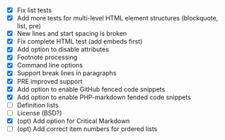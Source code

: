 *   [X] Fix list tests
*   [X] Add more tests for multi-level HTML element structures (blockquote, list, pre)
*   [X] New lines and start spacing is broken
*   [X] Fix complete HTML test (add embeds first)
*   [X] Add option to disable attributes
*   [X] Footnote processing
*   [X] Command line options
*   [X] Support break lines in paragraphs
*   [X] PRE improved support
*   [X] Add option to enable GitHub fenced code snippets
*   [X] Add option to enable PHP-markdown fended code snippets
*   [ ] Definition lists
*   [ ] License (BSD?)
*   [X] (opt) Add option for Critical Markdown
*   [ ] (opt) Add correct item numbers for ordered lists
